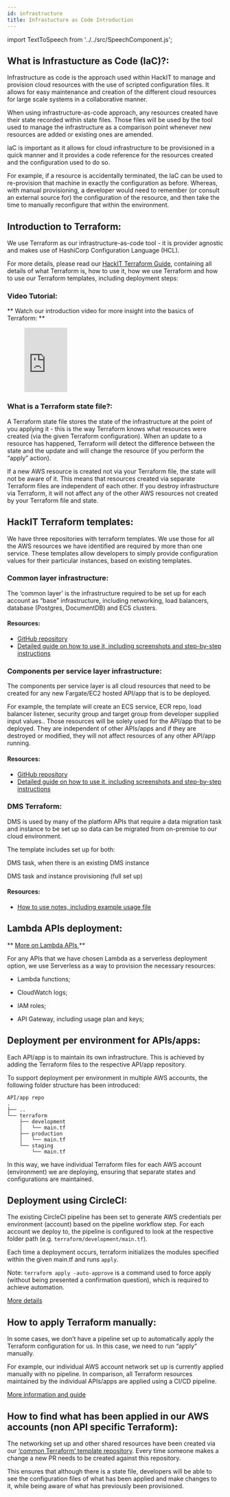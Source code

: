 ```yaml
---
id: infrastructure
title: Infrastucture as Code Introduction
---
```


import TextToSpeech from '../../src/SpeechComponent.js';

<TextToSpeech>

## What is Infrastucture as Code (IaC)?:

Infrastructure as code is the approach used within HackIT to manage and provision cloud resources with the use of scripted configuration files. It allows for easy maintenance and creation of the different cloud resources for large scale systems in a collaborative manner.

When using infrastructure-as-code approach, any resources created have their state recorded within state files. Those files will be used by the tool used to manage the infrastructure as a comparison point whenever new resources are added or existing ones are amended.

IaC is important as it allows for cloud infrastructure to be provisioned in a quick manner and it provides a code reference for the resources created and the configuration used to do so.

For example, if a resource is accidentally terminated, the IaC can be used to re-provision that machine in exactly the configuration as before. Whereas, with manual provisioning, a developer would need to remember (or consult an external source for) the configuration of the resource, and then take the time to manually reconfigure that within the environment.

## Introduction to Terraform:

We use Terraform as our infrastructure-as-code tool - it is provider agnostic and makes use of HashiCorp Configuration Language (HCL).

For more details, please read our [HackIT Terraform Guide](https://docs.google.com/document/d/1Wwj0HTBuSPjQ0ym9dtnGc7pM4x4cfA7OsAbr4YVnsWI/edit?usp=sharing), containing all details of what Terraform is, how to use it, how we use Terraform and how to use our Terraform templates, including deployment steps:

### Video Tutorial:
** Watch our introduction video for more insight into the basics of Terraform: **

<figure class="video-container">
<iframe width="100" src="https://www.youtube.com/embed/sGbjWgSTpnY" title="YouTube video player" frameborder="0" allow="accelerometer; autoplay; clipboard-write; encrypted-media; gyroscope; picture-in-picture" allowfullscreen></iframe>
</figure>

### What is a Terraform state file?:

A Terraform state file stores the state of the infrastructure at the point of you applying it - this is the way Terraform knows what resources were created (via the given Terraform configuration). When an update to a resource has happened, Terraform will detect the difference between the state and the update and will change the resource (if you perform the “apply” action).


If a new AWS resource is created not via your Terraform file, the state will not be aware of it. This means that resources created via separate Terraform files are independent of each other. If you destroy infrastructure via Terraform, it will not affect any of the other AWS resources not created by your Terraform file and state.

## HackIT Terraform templates:

We have three repositories with terraform templates. We use those for all the AWS resources we have identified are required by more than one service. These templates allow developers to simply provide configuration values for their particular instances, based on existing templates.

### Common layer infrastructure:

The ‘common layer’ is the infrastructure required to be set up for each account as “base” infrastructure, including networking, load balancers, database (Postgres, DocumentDB)  and ECS clusters.

#### Resources:

- [GitHub repository](https://github.com/LBHackney-IT/aws-hackney-common-terraform)
- [Detailed guide on how to use it, including screenshots and step-by-step instructions](https://docs.google.com/document/d/1Wwj0HTBuSPjQ0ym9dtnGc7pM4x4cfA7OsAbr4YVnsWI/edit#heading=h.553ntygln9sl)

### Components per service layer infrastructure:

The components per service layer is all cloud resources that need to be created for any new Fargate/EC2 hosted API/app that is to be deployed.

For example, the template will create an ECS service, ECR repo, load balancer listener, security group and target group from developer supplied input values.. Those resources will be solely used for the API/app that to be deployed. They are independent of other APIs/apps and if they are destroyed or modified, they will not affect resources of any other API/app running.

#### Resources:

- [GitHub repository](https://github.com/LBHackney-IT/aws-hackney-components-per-service-terraform)
- [Detailed guide on how to use it, including screenshots and step-by-step instructions](https://docs.google.com/document/d/1Wwj0HTBuSPjQ0ym9dtnGc7pM4x4cfA7OsAbr4YVnsWI/edit#heading=h.bbczall7icfy)

### DMS Terraform:

DMS is used by many of the platform APIs that require a data migration task and instance to be set up so data can be migrated from on-premise to our cloud environment.

The template includes set up for both:

DMS task, when there is an existing DMS instance

DMS task and instance provisioning (full set up)

#### Resources:

- [How to use notes, including example usage file](https://github.com/LBHackney-IT/aws-dms-terraform)

##   Lambda APIs deployment:

** <u> More on Lambda APIs </u> **

For any APIs that we have chosen Lambda as a serverless deployment option, we use Serverless as a way to provision the necessary resources:

- Lambda functions;

- CloudWatch logs;

- IAM roles;

- API Gateway, including usage plan and keys;

## Deployment per environment for APIs/apps:

Each API/app is to maintain its own infrastructure. This is achieved by adding the Terraform files to the respective API/app repository.

To support deployment per environment in multiple AWS accounts, the following folder structure has been introduced:

```shell
API/app repo
.
├── ..
└── terraform
    ├── development
    │   └── main.tf
    ├── production
    │   └── main.tf
    └── staging
        └── main.tf
```

In this way, we have individual Terraform files for each AWS account (environment) we are deploying, ensuring that separate states and configurations are maintained.

## Deployment using CircleCI:

The existing CircleCI pipeline has been set to generate AWS credentials per environment (account) based on the pipeline workflow step. For each account we deploy to, the pipeline is configured to look at the respective folder path
(e.g. `terraform/development/main.tf`).

Each time a deployment occurs, terraform initializes the modules specified within the given main.tf and runs `apply`.


Note: `terraform apply -auto-approve` is a command used to force apply (without being presented a confirmation question), which is required to achieve automation.

[More details](https://docs.google.com/document/d/1Wwj0HTBuSPjQ0ym9dtnGc7pM4x4cfA7OsAbr4YVnsWI/edit#heading=h.1q32ztqxg199)

## How to apply Terraform manually:

In some cases, we don’t have a pipeline set up to automatically apply the Terraform configuration for us.
In this case, we need to run “apply” manually.

For example, our individual AWS account network set up is currently applied manually with no pipeline. In comparison, all Terraform resources maintained by the individual APIs/apps are applied using a CI/CD pipeline.


[More information and guide](https://docs.google.com/document/d/1Wwj0HTBuSPjQ0ym9dtnGc7pM4x4cfA7OsAbr4YVnsWI/edit#heading=h.pdxhd5fuwdpm)

##  How to find what has been applied in our AWS accounts (non API specific Terraform):

The networking set up and other shared resources have been created via our [‘common Terraform’ template repository](https://github.com/LBHackney-IT/aws-hackney-common-terraform/tree/master/applied_terraform). Every time someone makes a change a new PR needs to be created against this repository.

This ensures that although there is a state file, developers will be able to see the configuration files of what has been applied and make changes to it, while being aware of what has previously been provisioned.

</TextToSpeech>